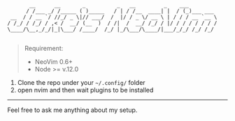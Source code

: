 ```

       __      __       _          _   __         _    ___
      / /___ _/ /_____ ( )_____   / | / /__  ____| |  / (_)___ ___
 __  / / __ `/ //_/ _ \|// ___/  /  |/ / _ \/ __ \ | / / / __ `__ \
/ /_/ / /_/ / ,< /  __/ (__  )  / /|  /  __/ /_/ / |/ / / / / / / /
\____/\__,_/_/|_|\___/ /____/  /_/ |_/\___/\____/|___/_/_/ /_/ /_/


```

> Requirement:
>  - NeoVim 0.6+
>  - Node >= v.12.0

1. Clone the repo under your `~/.config/` folder
2. open nvim and then wait plugins to be installed

<hr>
Feel free to ask me anything about my setup.

